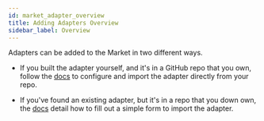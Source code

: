```yaml
---
id: market_adapter_overview
title: Adding Adapters Overview
sidebar_label: Overview
---
```


Adapters can be added to the Market in two different ways. 

- If you built the adapter yourself, and it's in a GitHub repo that you own, follow the [docs](market_adapter_listing_owner.md) to configure and import the adapter directly from your repo.

- If you've found an existing adapter, but it's in a repo that you down own, the [docs](market_adapter_listing_open_adapter.md) detail how to fill out a simple form to import the adapter.